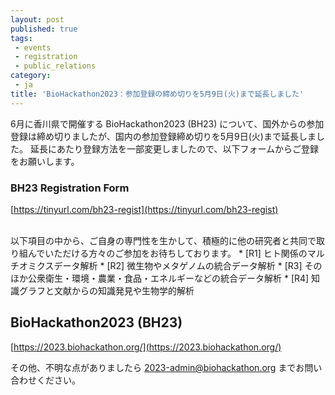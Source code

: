 ```yaml
---
layout: post
published: true
tags:
 - events
 - registration
 - public_relations
category:
 - ja
title: 'BioHackathon2023：参加登録の締め切りを5月9日(火)まで延長しました'
---
```

6月に香川県で開催する BioHackathon2023 (BH23) について、国外からの参加登録は締め切りましたが、国内の参加登録締め切りを5月9日(火)まで延長しました。
延長にあたり登録方法を一部変更しましたので、以下フォームからご登録をお願いします。

### BH23 Registration Form
[https://tinyurl.com/bh23-regist](https://tinyurl.com/bh23-regist)

</br>
以下項目の中から、ご自身の専門性を生かして、積極的に他の研究者と共同で取り組んでいただける方々のご参加をお待ちしております。
* [R1] ヒト関係のマルチオミクスデータ解析
* [R2] 微生物やメタゲノムの統合データ解析
* [R3] そのほか公衆衛生・環境・農業・食品・エネルギーなどの統合データ解析
* [R4] 知識グラフと文献からの知識発見や生物学的解析

## BioHackathon2023 (BH23)
[https://2023.biohackathon.org/](https://2023.biohackathon.org/) 

その他、不明な点がありましたら 2023-admin@biohackathon.org までお問い合わせください。
